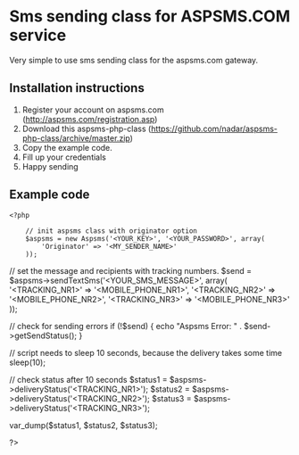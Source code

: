Sms sending class for ASPSMS.COM service
================

Very simple to use sms sending class for the aspsms.com gateway.

Installation instructions
-------------------------

1. Register your account on aspsms.com (http://aspsms.com/registration.asp)
2. Download this aspsms-php-class (https://github.com/nadar/aspsms-php-class/archive/master.zip)
3. Copy the example code.
4. Fill up your credentials
5. Happy sending

Example code
------------

	<?php

		// init aspsms class with originator option
		$aspsms = new Aspsms('<YOUR_KEY>', '<YOUR_PASSWORD>', array(
    		'Originator' => '<MY_SENDER_NAME>'
		));

// set the message and recipients with tracking numbers.
$send = $aspsms->sendTextSms('<YOUR_SMS_MESSAGE>', array(
    '<TRACKING_NR1>' => '<MOBILE_PHONE_NR1>',
    '<TRACKING_NR2>' => '<MOBILE_PHONE_NR2>',
    '<TRACKING_NR3>' => '<MOBILE_PHONE_NR3>'
));

// check for sending errors
if (!$send) {
    echo "Aspsms Error: " . $send->getSendStatus();
}

// script needs to sleep 10 seconds, because the delivery takes some time
sleep(10);

// check status after 10 seconds
$status1 = $aspsms->deliveryStatus('<TRACKING_NR1>');
$status2 = $aspsms->deliveryStatus('<TRACKING_NR2>');
$status3 = $aspsms->deliveryStatus('<TRACKING_NR3>');

var_dump($status1, $status2, $status3);

?>
